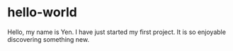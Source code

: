 # hello-world
Hello, my name is Yen.
I have just started my first project.
It is so enjoyable discovering something new.
